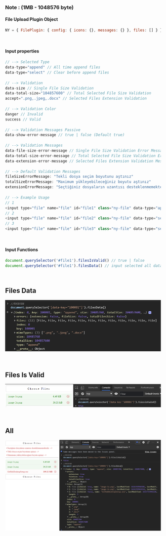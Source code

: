 ### Note : (1MB - 1048576 byte)


#### File Upload Plugin Object

```javascript
NY = { FilePlugin: { config: { icons: {}, messages: {} }, files: [] } };
```

<br/>

#### Input properties

```javascript
// --> Selected Type
data-type="append" // All time append files
data-type="select" // Clear before append files

// --> Validation
data-size // Single File Size Validation
data-total-size="104857600" // Total Selected File Size Validation
accept=".png,.jpeg,.docx" // Selected Files Extension Validation

// --> Validation Color
danger // Invalid
success // Valid

// --> Validation Messages Passive
data-show-error-message // true | false (Default true)

// --> Validation Messages
data-file-size-error-message // Single File Size Validation Error Message
data-total-size-error-message // Total Selected File Size Validation Error Message
data-extension-error-message // Selected Files Extension Validation Message

// --> Default Validation Messages
fileSizeErrorMessage: "Tekli dosya seçim boyutunu aştınız"
totalSizeErrorMessage: "Maximum yükleyebileceğiniz boyutu aştınız"
extensionErrorMessage: "Seçtiğiniz dosyaların uzantısı desteklenmemektedir."

// --> Example Usage
// 1
<input type="file" name="file" id="file1" class="ny-file" data-type="append" data-size="10485760" data-total-size="104857600" accept=".png,.jpeg,.docx" data-file-size-error-message="A" data-total-size-error-message="B" data-extension-error-message="C" multiple/>
// 2
<input type="file" name="file" id="file2" class="ny-file" data-type="selected" multiple/>
// 3
<input type="file" name="file" id="file3" class="ny-file" data-type="selected" accept=".png,.jpeg,.docx" multiple/>
```
<br/>

#### Input Functions
```javascript
document.querySelector('#file1').filesIsValid() // true | false
document.querySelector('#file1').filesData() // input selected all data

```
<br/>

## Files Data
![alt text](./assets/filesData.png)

<br/>

## Files Is Valid
![alt text](./assets/filesIsValid.png)

<br/>

## All
![alt text](./assets/allControls.png)

